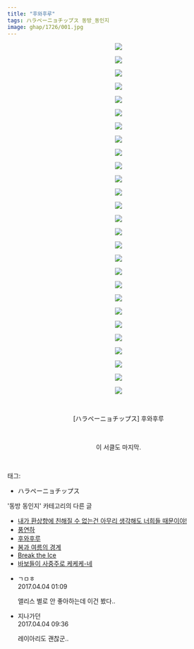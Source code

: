 ```yaml
---
title: "후와후루"
tags: ハラペーニョチップス 동방_동인지
image: ghap/1726/001.jpg
---
```

<div class="article">
<p style="text-align: center; clear: none; float: none;"><img src="{{ site.nasurl }}/ghap/1726/001.jpg"/></p>
<p style="text-align: center; clear: none; float: none;"><img src="{{ site.nasurl }}/ghap/1726/002.jpg"/></p>
<p style="text-align: center; clear: none; float: none;"><img src="{{ site.nasurl }}/ghap/1726/003.jpg"/></p>
<p style="text-align: center; clear: none; float: none;"><img src="{{ site.nasurl }}/ghap/1726/004.jpg"/></p>
<p style="text-align: center; clear: none; float: none;"><img src="{{ site.nasurl }}/ghap/1726/005.jpg"/></p>
<p style="text-align: center; clear: none; float: none;"><img src="{{ site.nasurl }}/ghap/1726/006.jpg"/></p>
<p style="text-align: center; clear: none; float: none;"><img src="{{ site.nasurl }}/ghap/1726/007.jpg"/></p>
<p style="text-align: center; clear: none; float: none;"><img src="{{ site.nasurl }}/ghap/1726/008.jpg"/></p>
<p style="text-align: center; clear: none; float: none;"><img src="{{ site.nasurl }}/ghap/1726/009.jpg"/></p>
<p style="text-align: center; clear: none; float: none;"><img src="{{ site.nasurl }}/ghap/1726/010.jpg"/></p>
<p style="text-align: center; clear: none; float: none;"><img src="{{ site.nasurl }}/ghap/1726/011.jpg"/></p>
<p style="text-align: center; clear: none; float: none;"><img src="{{ site.nasurl }}/ghap/1726/012.jpg"/></p>
<p style="text-align: center; clear: none; float: none;"><img src="{{ site.nasurl }}/ghap/1726/013.jpg"/></p>
<p style="text-align: center; clear: none; float: none;"><img src="{{ site.nasurl }}/ghap/1726/014.jpg"/></p>
<p style="text-align: center; clear: none; float: none;"><img src="{{ site.nasurl }}/ghap/1726/015.jpg"/></p>
<p style="text-align: center; clear: none; float: none;"><img src="{{ site.nasurl }}/ghap/1726/016.jpg"/></p>
<p style="text-align: center; clear: none; float: none;"><img src="{{ site.nasurl }}/ghap/1726/017.jpg"/></p>
<p style="text-align: center; clear: none; float: none;"><img src="{{ site.nasurl }}/ghap/1726/018.jpg"/></p>
<p style="text-align: center; clear: none; float: none;"><img src="{{ site.nasurl }}/ghap/1726/019.jpg"/></p>
<p style="text-align: center; clear: none; float: none;"><img src="{{ site.nasurl }}/ghap/1726/020.jpg"/></p>
<p style="text-align: center; clear: none; float: none;"><img src="{{ site.nasurl }}/ghap/1726/021.jpg"/></p>
<p style="text-align: center; clear: none; float: none;"><img src="{{ site.nasurl }}/ghap/1726/022.jpg"/></p>
<p style="text-align: center; clear: none; float: none;"><img src="{{ site.nasurl }}/ghap/1726/023.jpg"/></p>
<p style="text-align: center; clear: none; float: none;"><img src="{{ site.nasurl }}/ghap/1726/024.jpg"/></p>
<p style="text-align: center; clear: none; float: none;"><img src="{{ site.nasurl }}/ghap/1726/025.jpg"/></p>
<p style="text-align: center; clear: none; float: none;"><img src="{{ site.nasurl }}/ghap/1726/026.jpg"/></p>
<p style="text-align: center; clear: none; float: none;"><img src="{{ site.nasurl }}/ghap/1726/027.jpg"/></p>
<p style="text-align: center; clear: none; float: none;"><br/></p>
<p style="text-align: center; clear: none; float: none;">[ハラペーニョチップス] 후와후루</p>
<p style="text-align: center; clear: none; float: none;"><br/></p>
<p style="text-align: center; clear: none; float: none;">이 서클도 마지막.</p>
<p><br/></p>
</div><div class="tagTrail">
<p>태그: </p>
<ul>
<li>ハラペーニョチップス</li>
</ul>
</div><div class="another">
<p>'동방 동인지' 카테고리의 다른 글</p>
<ul>
<li><a href="/2016-08-20-ghap_1729">내가 환상향에 친해질 수 없는건 아무리 생각해도 너희들 때문이야!</a></li>
<li><a href="/2016-08-20-ghap_1727">풍연하</a></li>
<li><a href="/2016-08-20-ghap_1726">후와후루</a></li>
<li><a href="/2016-08-20-ghap_1724">봄과 여름의 경계</a></li>
<li><a href="/2016-08-20-ghap_1723">Break the Ice</a></li>
<li><a href="/2016-08-20-ghap_1722">바보들이 사중주로 케케케-네</a></li>
</ul>
</div><div class="cb_module cb_fluid">
<div class="cb_wrt cb_profile">
<div class="comment">
<ul>
<li class="cb_thumb_off" id="comment14956429">
<div class="cb_comment_area">
<div class="cb_info_area">
<div class="cb_section">
<span class="cb_nick_name">ㄱㅁㅎ</span>
</div>
<div class="cb_section">
<span class="cb_date">2017.04.04 01:09 </span>
</div>
</div>
<div class="cb_dsc_comment">
<p class="cb_dsc">
											앨리스 별로 안 좋아하는데 이건 봤다..<br/>
</p>
</div>
</div></li>
<li class="cb_thumb_off" id="comment14956550">
<div class="cb_comment_area">
<div class="cb_info_area">
<div class="cb_section">
<span class="cb_nick_name">지나가던</span>
</div>
<div class="cb_section">
<span class="cb_date">2017.04.04 09:36 </span>
</div>
</div>
<div class="cb_dsc_comment">
<p class="cb_dsc">
											레이아리도 괜찮군..
										</p>
</div>
</div></li>
</ul>
</div>
</div><!-- commentList close -->
</div>
<br/>
<p id="refer"></p>
<br/>
